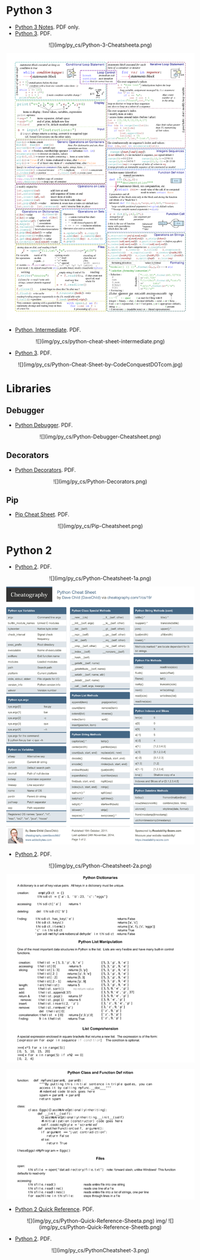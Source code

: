 # Python 3

- [Python 3 Notes](pdf/Python_Notes.pdf). PDF only.
- [Python 3](pdf/Python-3-Cheatsheet.pdf). PDF.

<center>
![](img/py_cs/Python-3-Cheatsheeta.png)

![](img/py_cs/Python-3-Cheatsheetb.png)
</center>

- [Python, Intermediate](pdf/python-cheat-sheet-intermediate.pdf). PDF.

<center>
![](img/py_cs/python-cheat-sheet-intermediate.png)
</center>

- [Python 3](pdf/Python-Cheat-Sheet-by-CodeConquestDOTcom.pdf). PDF.

<center>
![](img/py_cs/Python-Cheat-Sheet-by-CodeConquestDOTcom.jpg)
</center>

# Libraries

## Debugger

- [Python Debugger](pdf/Python-Debugger-Cheatsheet.pdf). PDF.

<center>
![](img/py_cs/Python-Debugger-Cheatsheet.png)
</center>

## Decorators

- [Python Decorators](pdf/Python-Decorators.pdf). PDF.

<center>
![](img/py_cs/Python-Decorators.png)
</center>

## Pip

- [Pip Cheat Sheet](pdf/Pip-Cheatsheet.pdf). PDF.

<center>
![](img/py_cs/Pip-Cheatsheet.png)
</center>

# Python 2

- [Python 2](pdf/Python-Cheatsheet-1.pdf). PDF.

<center>
![](img/py_cs/Python-Cheatsheet-1a.png)

![](img/py_cs/Python-Cheatsheet-1a.png)
</center>

- [Python 2](pdf/Python-Cheatsheet-2.pdf). PDF.
   
<center>
![](img/py_cs/Python-Cheatsheet-2a.png)

![](img/py_cs/Python-Cheatsheet-2b.png)

![](img/py_cs/Python-Cheatsheet-2c.png)
</center>

- [Python 2 Quick Reference](pdf/Python-Quick-Reference'Sheet.pdf). PDF.

<center>
![](img/py_cs/Python-Quick-Reference-Sheeta.png)
img/
![](img/py_cs/Python-Quick-Reference-Sheetb.png)
</center>

- [Python 2](pdf/PythonCheatsheet-3.pdf). PDF.

<center>
![](img/py_cs/PythonCheatsheet-3.png)
</center>
